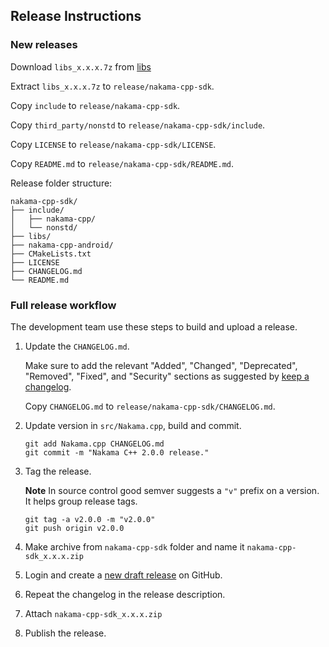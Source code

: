 ## Release Instructions

### New releases

Download `libs_x.x.x.7z` from [libs](https://drive.google.com/drive/folders/1KHnSy28Og8uzanMPNRYSKlI0mbRUBFhH)

Extract `libs_x.x.x.7z` to `release/nakama-cpp-sdk`.

Copy `include` to `release/nakama-cpp-sdk`.

Copy `third_party/nonstd` to `release/nakama-cpp-sdk/include`.

Copy `LICENSE` to `release/nakama-cpp-sdk/LICENSE`.

Copy `README.md` to `release/nakama-cpp-sdk/README.md`.

Release folder structure:
```
nakama-cpp-sdk/
├── include/
│   ├── nakama-cpp/
│   └── nonstd/
├── libs/
├── nakama-cpp-android/
├── CMakeLists.txt
├── LICENSE
├── CHANGELOG.md
└── README.md
```

### Full release workflow

The development team use these steps to build and upload a release.

1. Update the `CHANGELOG.md`.

   Make sure to add the relevant "Added", "Changed", "Deprecated", "Removed", "Fixed", and "Security" sections as suggested by [keep a changelog](http://keepachangelog.com).
   
   Copy `CHANGELOG.md` to `release/nakama-cpp-sdk/CHANGELOG.md`.

2. Update version in `src/Nakama.cpp`, build and commit.

   ```
   git add Nakama.cpp CHANGELOG.md
   git commit -m "Nakama C++ 2.0.0 release."
   ```

3. Tag the release.

   __Note__ In source control good semver suggests a `"v"` prefix on a version. It helps group release tags.

   ```
   git tag -a v2.0.0 -m "v2.0.0"
   git push origin v2.0.0
   ```

4. Make archive from `nakama-cpp-sdk` folder and name it `nakama-cpp-sdk_x.x.x.zip`

5. Login and create a [new draft release](https://github.com/heroiclabs/nakama-cpp/releases/new) on GitHub.

6. Repeat the changelog in the release description.

7. Attach `nakama-cpp-sdk_x.x.x.zip`

8. Publish the release.
